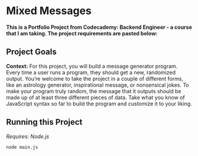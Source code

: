# Mixed Messages
**This is a Portfolio Project from Codecademy: Backend Engineer - a course that I am taking. The project requirements are pasted below:**

## Project Goals
**Context:** For this project, you will build a message generator program. Every time a user runs a program, they should get a new, randomized output. You’re welcome to take the project in a couple of different forms, like an astrology generator, inspirational message, or nonsensical jokes. To make your program truly random, the message that it outputs should be made up of at least three different pieces of data. Take what you know of JavaScript syntax so far to build the program and customize it to your liking.

## Running this Project
*Requires: Node.js*

`node main.js`